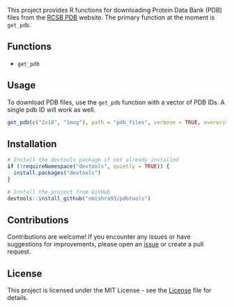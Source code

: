 This project provides R functions for downloading  Protein Data Bank (PDB) files from the [RCSB PDB](https://www.rcsb.org/) website. The primary function at the moment is `get_pdb`.

## Functions

- `get_pdb`

## Usage

To download PDB files, use the `get_pdb` function with a vector of PDB IDs. A single pdb ID will work as well.

```R
get_pdb(c("2v18", "1mog"), path = "pdb_files", verbose = TRUE, overwrite = FALSE)
```

## Installation

```R
# Install the devtools package if not already installed
if (!requireNamespace("devtools", quietly = TRUE)) {
  install.packages("devtools")
}

# Install the project from GitHub
devtools::install_github("nmishra93/pdbtools")
```

## Contributions

Contributions are welcome! If you encounter any issues or have suggestions for improvements, please open an [issue](https://github.com/nmishra93/pdbtools/issues) or create a pull request.

## License

This project is licensed under the MIT License - see the [License](LICENSE.md) file for details.
